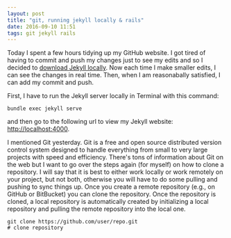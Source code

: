 ```yaml
---
layout: post
title: "git, running jekyll locally & rails"
date: 2016-09-10 11:51
tags: git jekyll rails
---
```

Today I spent a few hours tidying up my GitHub website. I got tired of having to commit and push my changes just to see my edits and so I decided to <a href="https://help.github.com/articles/setting-up-your-github-pages-site-locally-with-jekyll/">download Jekyll locally</a>. Now each time I make smaller edits, I can see the changes in real time. Then, when I am reasonabally satisfied, I can add my commit and push. 

First, I have to run the Jekyll server locally in Terminal with this command: 

    bundle exec jekyll serve

and then go to the following url to view my Jekyll website: <a href="http://localhost:4000">http://localhost:4000</a>.

I mentioned Git yesterday. Git is a free and open source distributed version control system designed to handle everything from small to very large projects with speed and efficiency. There's tons of information about Git on the web but I want to go over the steps again (for myself) on how to clone a repository. I will say that it is best to either work locally or work remotely on your project, but not both, otherwise you will have to do some pulling and pushing to sync things up. Once you create a remote repository (e.g., on GitHub or BitBucket) you can clone the repository. Once the repository is cloned, a local repository is automatically created by initializing a local repository and pulling the remote repository into the local one. 

    git clone https://github.com/user/repo.git
    # clone repository


